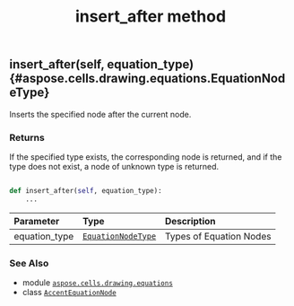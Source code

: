 ﻿---
title: insert_after method
second_title: Aspose.Cells for Python via .NET API References
description: 
type: docs
weight: 50
url: /aspose.cells.drawing.equations/accentequationnode/insert_after/
is_root: false
---

## insert_after(self, equation_type) {#aspose.cells.drawing.equations.EquationNodeType}

Inserts the specified node after the current node.


### Returns 


If the specified type exists, the corresponding node is returned, and if the type does not exist, a node of unknown type is returned.


```python

def insert_after(self, equation_type):
    ...
```


| Parameter | Type | Description |
| :- | :- | :- |
| equation_type | [`EquationNodeType`](/cells/python-net/aspose.cells.drawing.equations/equationnodetype) | Types of Equation Nodes |



### See Also
* module [`aspose.cells.drawing.equations`](../../)
* class [`AccentEquationNode`](/cells/python-net/aspose.cells.drawing.equations/accentequationnode)
